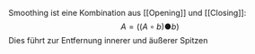 Smoothing ist eine Kombination aus [[Opening]] und [[Closing]]:
$$A = ((A \circ b) ●b)$$Dies führt zur Entfernung innerer und äußerer Spitzen